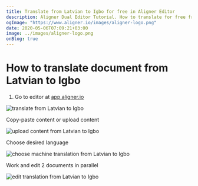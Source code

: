 ```yaml
---
title: Translate from Latvian to Igbo for free in Aligner Editor
description: Aligner Dual Editor Tutorial. How to translate for free from Latvian to Igbo. Aligner is multilingual document management platform. 
ogImage: "https://www.aligner.io/images/aligner-logo.png"
date: 2020-05-06T07:09:21+03:00
image: ../images/aligner-logo.png
onBlog: true
---
```


# How to translate document from Latvian to Igbo

1. Go to editor at [app.aligner.io](https://app.aligner.io "Aligner App web page")

![translate from Latvian to Igbo](../aligner-blank-editor.png "translate from Latvian to Igbo")

Copy-paste content or upload content

![upload content from Latvian to Igbo](../aligner-uploaded-document.png "upload content from Latvian to Igbo")

Choose desired language

![choose machine translation from Latvian to Igbo](../aligner-language-dropdown.png "choose machine translation from Latvian to Igbo")

Work and edit 2 documents in parallel

![edit translation from Latvian to Igbo](../aligner-double-sitded-editor.png "edit translation from Latvian to Igbo")

